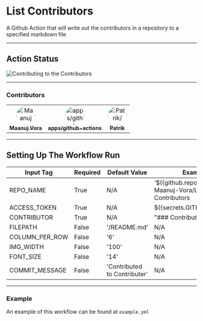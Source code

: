 
# List Contributors

A Github Action that will write out the contributors in a repository to a specified markdown file

---

## Action Status

![Contributing to the Contributors](https://github.com/Maanuj-Vora/List-Contributors/workflows/Contributing%20to%20the%20Contributors/badge.svg)

---

### Contributors
<html><table><tr><td align="center"><a href=https://github.com/Maanuj-Vora><img src=https://avatars1.githubusercontent.com/u/31610859?v=4 width="50;" style="border-radius: 50%;" alt=Maanuj Vora/><br /><sub style="font-size:14px"><b>Maanuj Vora</b></sub></a></td><td align="center"><a href=https://github.com/apps/github-actions><img src=https://avatars2.githubusercontent.com/in/15368?v=4 width="50;" style="border-radius: 50%;" alt=apps/github-actions/><br /><sub style="font-size:14px"><b>apps/github-actions</b></sub></a></td><td align="center"><a href=https://github.com/zepatrik><img src=https://avatars2.githubusercontent.com/u/5354445?v=4 width="50;" style="border-radius: 50%;" alt=Patrik/><br /><sub style="font-size:14px"><b>Patrik</b></sub></a></td></tr></table></html>

---

## Setting Up The Workflow Run

| Input Tag | Required | Default Value | Example |
|--|--|--|--|
| REPO_NAME | True | N/A | '${{github.repository}}' or Maanuj-Vora/List-Contributors |
| ACCESS_TOKEN | True | N/A | ${{secrets.GITHUB_TOKEN}} |
| CONTRIBUTOR | True | N/A | "### Contributors" |
| FILEPATH | False | '/README.md' | N/A |
| COLUMN_PER_ROW | False | '6' | N/A |
| IMG_WIDTH | False | '100' | N/A |
| FONT_SIZE | False | '14' | N/A | 
| COMMIT_MESSAGE | False | 'Contributed to Contributer' | N/A |

---

### Example

An example of this workflow can be found at `example.yml`
